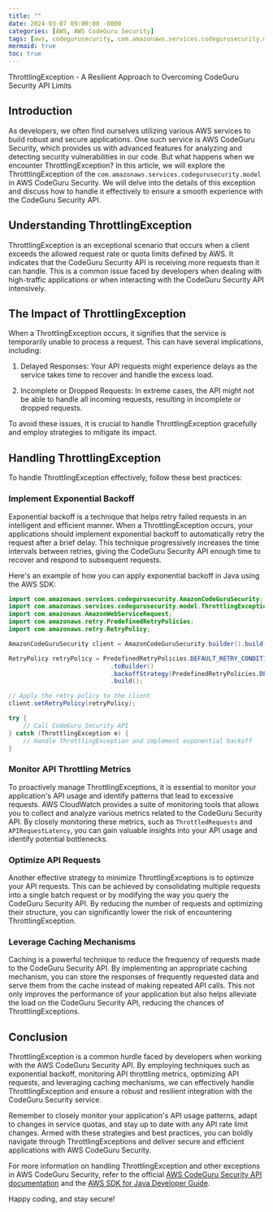 ```yaml
---
title: ""
date: 2024-03-07 09:00:00 -0000
categories: [AWS, AWS CodeGuru Security]
tags: [aws, codegurusecurity, com.amazonaws.services.codegurusecurity.model]
mermaid: true
toc: true
---
```


ThrottlingException - A Resilient Approach to Overcoming CodeGuru Security API Limits

## Introduction

As developers, we often find ourselves utilizing various AWS services to build robust and secure applications. One such service is AWS CodeGuru Security, which provides us with advanced features for analyzing and detecting security vulnerabilities in our code. But what happens when we encounter ThrottlingException? In this article, we will explore the ThrottlingException of the `com.amazonaws.services.codegurusecurity.model` in AWS CodeGuru Security. We will delve into the details of this exception and discuss how to handle it effectively to ensure a smooth experience with the CodeGuru Security API.

## Understanding ThrottlingException

ThrottlingException is an exceptional scenario that occurs when a client exceeds the allowed request rate or quota limits defined by AWS. It indicates that the CodeGuru Security API is receiving more requests than it can handle. This is a common issue faced by developers when dealing with high-traffic applications or when interacting with the CodeGuru Security API intensively.

## The Impact of ThrottlingException

When a ThrottlingException occurs, it signifies that the service is temporarily unable to process a request. This can have several implications, including:

1. Delayed Responses: Your API requests might experience delays as the service takes time to recover and handle the excess load.

2. Incomplete or Dropped Requests: In extreme cases, the API might not be able to handle all incoming requests, resulting in incomplete or dropped requests.

To avoid these issues, it is crucial to handle ThrottlingException gracefully and employ strategies to mitigate its impact.

## Handling ThrottlingException

To handle ThrottlingException effectively, follow these best practices:

### Implement Exponential Backoff

Exponential backoff is a technique that helps retry failed requests in an intelligent and efficient manner. When a ThrottlingException occurs, your applications should implement exponential backoff to automatically retry the request after a brief delay. This technique progressively increases the time intervals between retries, giving the CodeGuru Security API enough time to recover and respond to subsequent requests.

Here's an example of how you can apply exponential backoff in Java using the AWS SDK:

```java
import com.amazonaws.services.codegurusecurity.AmazonCodeGuruSecurity;
import com.amazonaws.services.codegurusecurity.model.ThrottlingException;
import com.amazonaws.AmazonWebServiceRequest;
import com.amazonaws.retry.PredefinedRetryPolicies;
import com.amazonaws.retry.RetryPolicy;

AmazonCodeGuruSecurity client = AmazonCodeGuruSecurity.builder().build();

RetryPolicy retryPolicy = PredefinedRetryPolicies.DEFAULT_RETRY_CONDITION
                            .toBuilder()
                            .backoffStrategy(PredefinedRetryPolicies.DEFAULT_BACKOFF_STRATEGY)
                            .build();

// Apply the retry policy to the client
client.setRetryPolicy(retryPolicy);

try {
    // Call CodeGuru Security API
} catch (ThrottlingException e) {
    // Handle ThrottlingException and implement exponential backoff
}
```

### Monitor API Throttling Metrics

To proactively manage ThrottlingExceptions, it is essential to monitor your application's API usage and identify patterns that lead to excessive requests. AWS CloudWatch provides a suite of monitoring tools that allows you to collect and analyze various metrics related to the CodeGuru Security API. By closely monitoring these metrics, such as `ThrottledRequests` and `APIRequestLatency`, you can gain valuable insights into your API usage and identify potential bottlenecks.

### Optimize API Requests

Another effective strategy to minimize ThrottlingExceptions is to optimize your API requests. This can be achieved by consolidating multiple requests into a single batch request or by modifying the way you query the CodeGuru Security API. By reducing the number of requests and optimizing their structure, you can significantly lower the risk of encountering ThrottlingException.

### Leverage Caching Mechanisms

Caching is a powerful technique to reduce the frequency of requests made to the CodeGuru Security API. By implementing an appropriate caching mechanism, you can store the responses of frequently requested data and serve them from the cache instead of making repeated API calls. This not only improves the performance of your application but also helps alleviate the load on the CodeGuru Security API, reducing the chances of ThrottlingExceptions.

## Conclusion

ThrottlingException is a common hurdle faced by developers when working with the AWS CodeGuru Security API. By employing techniques such as exponential backoff, monitoring API throttling metrics, optimizing API requests, and leveraging caching mechanisms, we can effectively handle ThrottlingException and ensure a robust and resilient integration with the CodeGuru Security service.

Remember to closely monitor your application's API usage patterns, adapt to changes in service quotas, and stay up to date with any API rate limit changes. Armed with these strategies and best practices, you can boldly navigate through ThrottlingExceptions and deliver secure and efficient applications with AWS CodeGuru Security.

For more information on handling ThrottlingException and other exceptions in AWS CodeGuru Security, refer to the official [AWS CodeGuru Security API documentation](https://docs.aws.amazon.com/codeguru/latest/securi...) and the [AWS SDK for Java Developer Guide](https://docs.aws.amazon.com/sdk-for-java/latest/de...).

Happy coding, and stay secure!